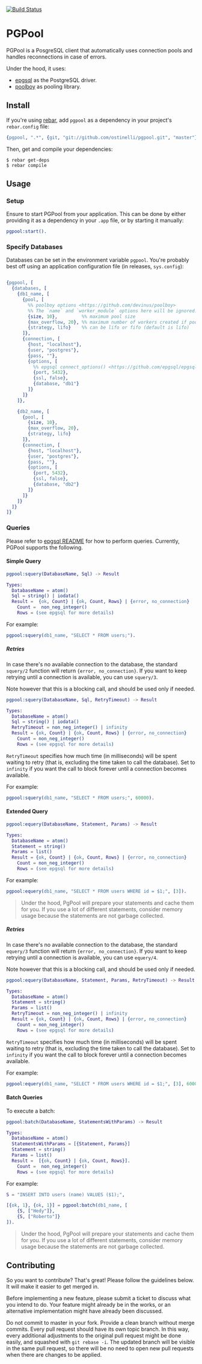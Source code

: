 [![Build Status](https://travis-ci.org/ostinelli/pgpool.svg?branch=master)](https://travis-ci.org/ostinelli/pgpool)

# PGPool

PGPool is a PosgreSQL client that automatically uses connection pools and handles reconnections in case of errors.

Under the hood, it uses:

 * [epgsql](https://github.com/epgsql/epgsql) as the PostgreSQL driver.
 * [poolboy](https://github.com/devinus/poolboy) as pooling library.


## Install

If you're using [rebar](https://github.com/rebar/rebar), add `pgpool` as a dependency in your project's `rebar.config` file:

```erlang
{pgpool, ".*", {git, "git://github.com/ostinelli/pgpool.git", "master"}}
```

Then, get and compile your dependencies:

```
$ rebar get-deps
$ rebar compile
```

## Usage

### Setup
Ensure to start PGPool from your application. This can be done by either providing it as a dependency in your `.app` file, or by starting it manually:

```erlang
pgpool:start().
```

### Specify Databases
Databases can be set in the environment variable `pgpool`. You're probably best off using an application configuration file (in releases, `sys.config`):

```erlang

{pgpool, [
  {databases, [
    {db1_name, [
      {pool, [
        %% poolboy options <https://github.com/devinus/poolboy>
        %% The `name` and `worker_module` options here will be ignored.
        {size, 10},         %% maximum pool size
        {max_overflow, 20}, %% maximum number of workers created if pool is empty
        {strategy, lifo}    %% can be lifo or fifo (default is lifo)
      ]},
      {connection, [
        {host, "localhost"},
        {user, "postgres"},
        {pass, ""},
        {options, [
          %% epgsql connect_options() <https://github.com/epgsql/epgsql>
          {port, 5432},
          {ssl, false},
          {database, "db1"}
        ]}
      ]}
    ]},

    {db2_name, [
      {pool, [
        {size, 10},
        {max_overflow, 20},
        {strategy, lifo}
      ]},
      {connection, [
        {host, "localhost"},
        {user, "postgres"},
        {pass, ""},
        {options, [
          {port, 5432},
          {ssl, false},
          {database, "db2"}
        ]}
      ]}
    ]}
  ]}
]}
```

### Queries
Please refer to [epgsql README](https://github.com/epgsql/epgsql) for how to perform queries. Currently, PGPool supports the following.

#### Simple Query

```erlang
pgpool:squery(DatabaseName, Sql) -> Result

Types:
  DatabaseName = atom()
  Sql = string() | iodata()
  Result =  {ok, Count} | {ok, Count, Rows} | {error, no_connection}
    Count =  non_neg_integer()
    Rows = (see epgsql for more details)
```

For example:

```erlang
pgpool:squery(db1_name, "SELECT * FROM users;").
```

##### Retries
In case there's no available connection to the database, the standard `squery/2` function will return `{error, no_connection}`. If you want to keep retrying until a connection is available, you can use `squery/3`.

Note however that this is a blocking call, and should be used only if needed.

```erlang
pgpool:squery(DatabaseName, Sql, RetryTimeout) -> Result

Types:
  DatabaseName = atom()
  Sql = string() | iodata()
  RetryTimeout = non_neg_integer() | infinity
  Result = {ok, Count} | {ok, Count, Rows} | {error, no_connection}
    Count = non_neg_integer()
    Rows = (see epgsql for more details)
```

`RetryTimeout` specifies how much time (in milliseconds) will be spent waiting to retry (that is, excluding the time taken to call the database). Set to `infinity` if you want the call to block forever until a connection becomes available.

For example:

```erlang
pgpool:squery(db1_name, "SELECT * FROM users;", 60000).
```

#### Extended Query

```erlang
pgpool:equery(DatabaseName, Statement, Params) -> Result

Types:
  DatabaseName = atom()
  Statement = string()
  Params = list()
  Result = {ok, Count} | {ok, Count, Rows} | {error, no_connection}
    Count = non_neg_integer()
    Rows = (see epgsql for more details)
```

For example:

```erlang
pgpool:equery(db1_name, "SELECT * FROM users WHERE id = $1;", [3]).
```

> Under the hood, PgPool will prepare your statements and cache them for you. If you use a lot of different statements, consider memory usage because the statements are not garbage collected.

##### Retries
In case there's no available connection to the database, the standard `equery/3` function will return `{error, no_connection}`. If you want to keep retrying until a connection is available, you can use `equery/4`.

Note however that this is a blocking call, and should be used only if needed.

```erlang
pgpool:equery(DatabaseName, Statement, Params, RetryTimeout) -> Result

Types:
  DatabaseName = atom()
  Statement = string()
  Params = list()
  RetryTimeout = non_neg_integer() | infinity
  Result = {ok, Count} | {ok, Count, Rows} | {error, no_connection}
    Count = non_neg_integer()
    Rows = (see epgsql for more details)
```

`RetryTimeout` specifies how much time (in milliseconds) will be spent waiting to retry (that is, excluding the time taken to call the database). Set to `infinity` if you want the call to block forever until a connection becomes available.

For example:

```erlang
pgpool:equery(db1_name, "SELECT * FROM users WHERE id = $1;", [3], 60000).
```

#### Batch Queries
To execute a batch:

```erlang
pgpool:batch(DatabaseName, StatementsWithParams) -> Result

Types:
  DatabaseName = atom()
  StatementsWithParams = [{Statement, Params}]
  Statement = string()
  Params = list()
  Result =  [{ok, Count} | {ok, Count, Rows}].
    Count =  non_neg_integer()
    Rows = (see epgsql for more details)
```

For example:

```erlang
S = "INSERT INTO users (name) VALUES ($1);",

[{ok, 1}, {ok, 1}] = pgpool:batch(db1_name, [
    {S, ["Hedy"]},
    {S, ["Roberto"]}
]).
```

> Under the hood, PgPool will prepare your statements and cache them for you. If you use a lot of different statements, consider memory usage because the statements are not garbage collected.

## Contributing
So you want to contribute? That's great! Please follow the guidelines below. It will make it easier to get merged in.

Before implementing a new feature, please submit a ticket to discuss what you intend to do. Your feature might already be in the works, or an alternative implementation might have already been discussed.

Do not commit to master in your fork. Provide a clean branch without merge commits. Every pull request should have its own topic branch. In this way, every additional adjustments to the original pull request might be done easily, and squashed with `git rebase -i`. The updated branch will be visible in the same pull request, so there will be no need to open new pull requests when there are changes to be applied.
